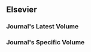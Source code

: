 ## Elsevier

### Journal's Latest Volume

<Route author="Derekmini sunsunwolf-swb" example="/elsevier/signal-processing/latest" path="/elsevier/:journal/latest" :paramsDesc="['Journal Name']" radar="1" rssbud="1">

</Route>

### Journal's Specific Volume

<Route author="Derekmini sunsunwolf-swb" example="/elsevier/signal-processing/vol/192" path="/elsevier/:journal/vol/:id" :paramsDesc="['Journal Name','Volume and Issue (If `Issue` exist, use `Volume-Issue`, e.g., `/elsevier/aace-clinical-case-reports/vol/7-6`)']" radar="1" rssbud="1">

</Route>
